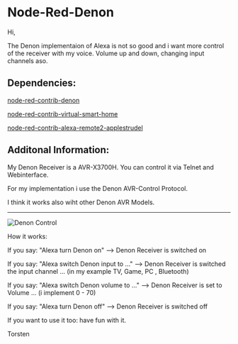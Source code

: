 # Node-Red-Denon


Hi,

The Denon implementaion of Alexa is not so good and i want more control of the receiver with my voice. Volume up and down, changing input channels aso.

## Dependencies:


[node-red-contrib-denon](https://flows.nodered.org/node/node-red-contrib-denon)

[node-red-contrib-virtual-smart-home](https://flows.nodered.org/node/node-red-contrib-virtual-smart-home)

[node-red-contrib-alexa-remote2-applestrudel](https://flows.nodered.org/node/node-red-contrib-alexa-remote2-applestrudel)



## Additonal Information:

My Denon Receiver is a AVR-X3700H.  You can control it via Telnet and Webinterface.

For my implementation i use the Denon AVR-Control Protocol.

I think it works also wiht other Denon AVR Models.

----------------------------------------------------


![Denon Control](https://github.com/user-attachments/assets/ba41c84e-de99-479f-b094-25854084fb78)


How it works:

If you say: "Alexa turn Denon on"  -->   Denon Receiver is switched on<br>

If you say: "Alexa switch Denon input to ..." -->   Denon Receiver is switched the input channel ...  (in my example TV, Game, PC , Bluetooth)<br>

If you say: "Alexa switch Denon volume to ..." --> Denon Receiver is set to Volume ... (i implement 0 - 70)<br>
                                             
If you say: "Alexa turn Denon off" -->   Denon Receiver is switched off<br>



If you want to use it too: have fun with it.

Torsten
